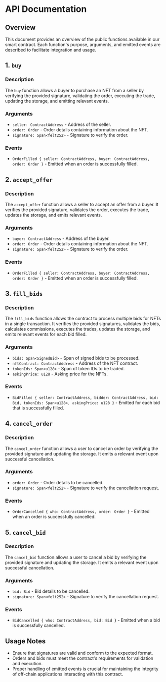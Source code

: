# API Documentation

## Overview

This document provides an overview of the public functions available in our smart contract. Each function's purpose, arguments, and emitted events are described to facilitate integration and usage.

## 1. `buy`

### Description
The `buy` function allows a buyer to purchase an NFT from a seller by verifying the provided signature, validating the order, executing the trade, updating the storage, and emitting relevant events.

### Arguments
- `seller: ContractAddress` - Address of the seller.
- `order: Order` - Order details containing information about the NFT.
- `signature: Span<felt252>` - Signature to verify the order.

### Events
- `OrderFilled { seller: ContractAddress, buyer: ContractAddress, order: Order }` - Emitted when an order is successfully filled.

## 2. `accept_offer`

### Description
The `accept_offer` function allows a seller to accept an offer from a buyer. It verifies the provided signature, validates the order, executes the trade, updates the storage, and emits relevant events.

### Arguments
- `buyer: ContractAddress` - Address of the buyer.
- `order: Order` - Order details containing information about the NFT.
- `signature: Span<felt252>` - Signature to verify the order.

### Events
- `OrderFilled { seller: ContractAddress, buyer: ContractAddress, order: Order }` - Emitted when an order is successfully filled.

## 3. `fill_bids`

### Description
The `fill_bids` function allows the contract to process multiple bids for NFTs in a single transaction. It verifies the provided signatures, validates the bids, calculates commissions, executes the trades, updates the storage, and emits relevant events for each bid filled.

### Arguments
- `bids: Span<SignedBid>` - Span of signed bids to be processed.
- `nftContract: ContractAddress` - Address of the NFT contract.
- `tokenIds: Span<u128>` - Span of token IDs to be traded.
- `askingPrice: u128` - Asking price for the NFTs.

### Events
- `BidFilled { seller: ContractAddress, bidder: ContractAddress, bid: Bid, tokenIds: Span<u128>, askingPrice: u128 }` - Emitted for each bid that is successfully filled.

## 4. `cancel_order`

### Description
The `cancel_order` function allows a user to cancel an order by verifying the provided signature and updating the storage. It emits a relevant event upon successful cancellation.

### Arguments
- `order: Order` - Order details to be cancelled.
- `signature: Span<felt252>` - Signature to verify the cancellation request.

### Events
- `OrderCancelled { who: ContractAddress, order: Order }` - Emitted when an order is successfully cancelled.

## 5. `cancel_bid`

### Description
The `cancel_bid` function allows a user to cancel a bid by verifying the provided signature and updating the storage. It emits a relevant event upon successful cancellation.

### Arguments
- `bid: Bid` - Bid details to be cancelled.
- `signature: Span<felt252>` - Signature to verify the cancellation request.

### Events
- `BidCancelled { who: ContractAddress, bid: Bid }` - Emitted when a bid is successfully cancelled.

## Usage Notes
- Ensure that signatures are valid and conform to the expected format.
- Orders and bids must meet the contract's requirements for validation and execution.
- Proper handling of emitted events is crucial for maintaining the integrity of off-chain applications interacting with this contract.